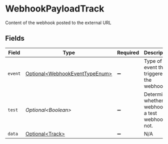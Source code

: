 # WebhookPayloadTrack

Content of the webhook posted to the external URL


## Fields

| Field                                                                              | Type                                                                               | Required                                                                           | Description                                                                        |
| ---------------------------------------------------------------------------------- | ---------------------------------------------------------------------------------- | ---------------------------------------------------------------------------------- | ---------------------------------------------------------------------------------- |
| `event`                                                                            | [Optional\<WebhookEventTypeEnum>](../../models/components/WebhookEventTypeEnum.md) | :heavy_minus_sign:                                                                 | Type of event that triggered the webhook.                                          |
| `test`                                                                             | *Optional\<Boolean>*                                                               | :heavy_minus_sign:                                                                 | Determines whether the webhook is a test webhook or not.                           |
| `data`                                                                             | [Optional\<Track>](../../models/components/Track.md)                               | :heavy_minus_sign:                                                                 | N/A                                                                                |